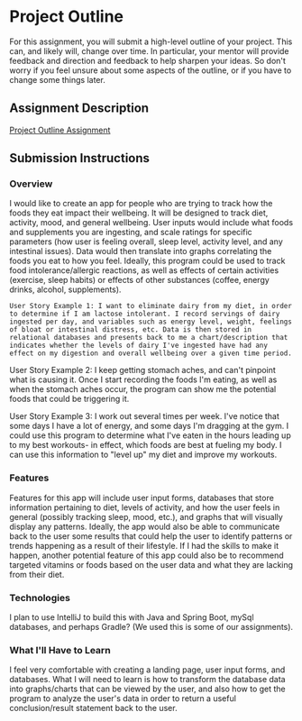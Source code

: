 # Project Outline
For this assignment, you will submit a high-level outline of your project. This can, and likely will, change over time. In particular, your mentor will provide feedback and direction and feedback to help sharpen your ideas. So don't worry if you feel unsure about some aspects of the outline, or if you have to change some things later.

## Assignment Description
[Project Outline Assignment](https://education.launchcode.org/liftoff/assignments/project-outline/)

## Submission Instructions

### Overview
I would like to create an app for people who are trying to track how the foods they eat impact their wellbeing. It will be designed to track diet, activity, mood, and general wellbeing. User inputs would include what foods and supplements you are ingesting, and scale ratings for specific parameters (how user is feeling overall, sleep level, activity level, and any intestinal issues). Data would then translate into graphs correlating the foods you eat to how you feel. Ideally, this program could be used to track food intolerance/allergic reactions, as well as effects of certain activities (exercise, sleep habits) or effects of other substances (coffee, energy drinks, alcohol, supplements). 

	User Story Example 1: I want to eliminate dairy from my diet, in order to determine if I am lactose intolerant. I record servings of dairy ingested per day, and variables such as energy level, weight, feelings of bloat or intestinal distress, etc. Data is then stored in relational databases and presents back to me a chart/description that indicates whether the levels of dairy I've ingested have had any effect on my digestion and overall wellbeing over a given time period.
  
  User Story Example 2: I keep getting stomach aches, and can't pinpoint what is causing it. Once I start recording the foods I'm eating, as well as when the stomach aches occur, the program can show me the potential foods that could be triggering it. 
  
  User Story Example 3: I work out several times per week. I've notice that some days I have a lot of energy, and some days I'm dragging at the gym. I could use this program to determine what I've eaten in the hours leading up to my best workouts- in effect, which foods are best at fueling my body. I can use this information to "level up" my diet and improve my workouts.


### Features
Features for this app will include user input forms, databases that store information pertaining to diet, levels of activity, and how the user feels in general (possibly tracking sleep, mood, etc.), and graphs that will visually display any patterns. Ideally, the app would also be able to communicate back to the user some results that could help the user to identify patterns or trends happening as a result of their lifestyle. If I had the skills to make it happen, another potential feature of this app could also be to recommend targeted vitamins or foods based on the user data and what they are lacking from their diet. 

### Technologies
I plan to use IntelliJ to build this with Java and Spring Boot, mySql databases, and perhaps Gradle? (We used this is some of our assignments). 

### What I'll Have to Learn
I feel very comfortable with creating a landing page, user input forms, and databases. What I will need to learn is how to transform the database data into graphs/charts that can be viewed by the user, and also how to get the program to analyze the user's data in order to return a useful conclusion/result statement back to the user.
